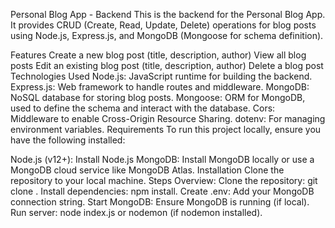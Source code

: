 Personal Blog App - Backend
This is the backend for the Personal Blog App. It provides CRUD (Create, Read, Update, Delete) operations for blog posts using Node.js, Express.js, and MongoDB (Mongoose for schema definition).

Features
Create a new blog post (title, description, author)
View all blog posts
Edit an existing blog post (title, description, author)
Delete a blog post
Technologies Used
Node.js: JavaScript runtime for building the backend.
Express.js: Web framework to handle routes and middleware.
MongoDB: NoSQL database for storing blog posts.
Mongoose: ORM for MongoDB, used to define the schema and interact with the database.
Cors: Middleware to enable Cross-Origin Resource Sharing.
dotenv: For managing environment variables.
Requirements
To run this project locally, ensure you have the following installed:

Node.js (v12+): Install Node.js
MongoDB: Install MongoDB locally or use a MongoDB cloud service like MongoDB Atlas.
Installation
Clone the repository to your local machine.
Steps Overview:
Clone the repository: git clone <repo-url>.
Install dependencies: npm install.
Create .env: Add your MongoDB connection string.
Start MongoDB: Ensure MongoDB is running (if local).
Run server: node index.js or nodemon (if nodemon installed).
